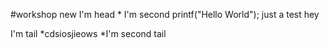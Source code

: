 #workshop new
I'm head
    * I'm second
printf("Hello World");
just a test
hey

I'm tail
    *cdsiosjieows
   *I'm second tail
